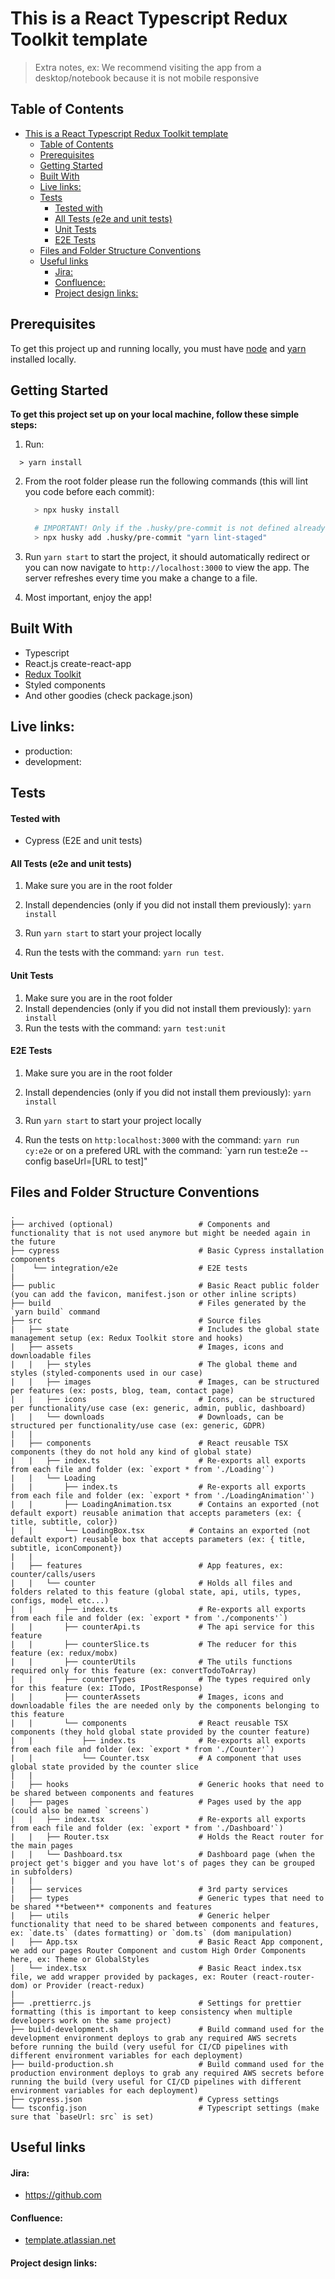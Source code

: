 # This is a React Typescript Redux Toolkit template

> Extra notes, ex: We recommend visiting the app from a desktop/notebook because it is not mobile responsive

<!--
## Core functionality
****
- Users can securely login in the app
- Users can add call through a form or by uploading a CSV file
- Users can filter/sort/search the call list
- Users can start calls and see the transcript of the conversation between the Virtual Agent and the contact
- Users can listen the audio stream of the conversation
- Users can edit/ignore Virtual Agents responses, they can Take Over the conversation or Transfer the call to their phone number
- Users can collect valuable information when the call ends -->

## Table of Contents

- [This is a React Typescript Redux Toolkit template](#this-is-a-react-typescript-redux-toolkit-template)
  - [Table of Contents](#table-of-contents)
  - [Prerequisites](#prerequisites)
  - [Getting Started](#getting-started)
  - [Built With](#built-with)
  - [Live links:](#live-links)
  - [Tests](#tests)
      - [Tested with](#tested-with)
      - [All Tests (e2e and unit tests)](#all-tests-e2e-and-unit-tests)
      - [Unit Tests](#unit-tests)
      - [E2E Tests](#e2e-tests)
  - [Files and Folder Structure Conventions](#files-and-folder-structure-conventions)
  - [Useful links](#useful-links)
      - [Jira:](#jira)
      - [Confluence:](#confluence)
      - [Project design links:](#project-design-links)

## Prerequisites

To get this project up and running locally, you must have [node](https://nodejs.org/en/) and [yarn](https://yarnpkg.com/) installed locally.

## Getting Started

**To get this project set up on your local machine, follow these simple steps:**

1. Run:

```
  > yarn install
```

2. From the root folder please run the following commands (this will lint you code before each commit):

   ```bash
     > npx husky install

     # IMPORTANT! Only if the .husky/pre-commit is not defined already or it does not contain `yarn lint-staged`
     > npx husky add .husky/pre-commit "yarn lint-staged"
   ```

3. Run `yarn start` to start the project, it should automatically redirect or you can now navigate to `http://localhost:3000` to view the app. The server refreshes every time you make a change to a file.<br>
4. Most important, enjoy the app!<br>

## Built With

- Typescript
- React.js create-react-app
- [Redux Toolkit](https://redux-toolkit.js.org/)
- Styled components
- And other goodies (check package.json)

## Live links:

- production:
- development:

<!-- ## Screenshot of the app.

![image](.github/images/capture.png) -->

## Tests

#### Tested with

- Cypress (E2E and unit tests)
<!-- - Jest (Unit tests)
- Selenium/Selenium Grid (Call load testing) -->

#### All Tests (e2e and unit tests)

1. Make sure you are in the root folder

2. Install dependencies (only if you did not install them previously): `yarn install`
3. Run `yarn start` to start your project locally

4. Run the tests with the command: `yarn run test`.

#### Unit Tests

1. Make sure you are in the root folder
2. Install dependencies (only if you did not install them previously): `yarn install`
3. Run the tests with the command: `yarn test:unit`

#### E2E Tests

1. Make sure you are in the root folder

2. Install dependencies (only if you did not install them previously): `yarn install`
3. Run `yarn start` to start your project locally

4. Run the tests on `http:localhost:3000` with the command: `yarn run cy:e2e` or on a prefered URL with the command: `yarn run test:e2e --config baseUrl=[URL to test]"

## Files and Folder Structure Conventions

    .
    ├── archived (optional)                   # Components and functionality that is not used anymore but might be needed again in the future
    ├── cypress                               # Basic Cypress installation components
    │    └── integration/e2e                  # E2E tests
    |
    ├── public                                # Basic React public folder (you can add the favicon, manifest.json or other inline scripts)
    ├── build                                 # Files generated by the `yarn build` command
    ├── src                                   # Source files
    |   ├── state                             # Includes the global state management setup (ex: Redux Toolkit store and hooks)
    |   ├── assets                            # Images, icons and downloadable files
    |   |   ├── styles                        # The global theme and styles (styled-components used in our case)
    |   |   ├── images                        # Images, can be structured per features (ex: posts, blog, team, contact page)
    |   |   ├── icons                         # Icons, can be structured per functionality/use case (ex: generic, admin, public, dashboard)
    |   |   └── downloads                     # Downloads, can be structured per functionality/use case (ex: generic, GDPR)
    |   |
    |   ├── components                        # React reusable TSX components (they do not hold any kind of global state)
    |   |   ├── index.ts                      # Re-exports all exports from each file and folder (ex: `export * from './Loading'`)
    |   |   └── Loading
    |   |       ├── index.ts                  # Re-exports all exports from each file and folder (ex: `export * from './LoadingAnimation'`)
    |   |       ├── LoadingAnimation.tsx      # Contains an exported (not default export) reusable animation that accepts parameters (ex: { title, subtitle, color})
    |   |       └── LoadingBox.tsx          # Contains an exported (not default export) reusable box that accepts parameters (ex: { title, subtitle, iconComponent})
    |   |
    |   ├── features                          # App features, ex: counter/calls/users
    |   |   └── counter                       # Holds all files and folders related to this feature (global state, api, utils, types, configs, model etc...)
    |   |       ├── index.ts                  # Re-exports all exports from each file and folder (ex: `export * from './components'`)
    |   |       ├── counterApi.ts             # The api service for this feature
    |   |       ├── counterSlice.ts           # The reducer for this feature (ex: redux/mobx)
    |   |       ├── counterUtils              # The utils functions required only for this feature (ex: convertTodoToArray)
    |   |       ├── counterTypes              # The types required only for this feature (ex: ITodo, IPostResponse)
    |   |       ├── counterAssets             # Images, icons and downloadable files the are needed only by the components belonging to this feature
    |   |       └── components                # React reusable TSX components (they hold global state provided by the counter feature)
    |   |           ├── index.ts              # Re-exports all exports from each file and folder (ex: `export * from './Counter'`)
    |   |           └── Counter.tsx           # A component that uses global state provided by the counter slice
    |   |
    |   ├── hooks                             # Generic hooks that need to be shared between components and features
    |   ├── pages                             # Pages used by the app (could also be named `screens`)
    |   |   ├── index.tsx                     # Re-exports all exports from each file and folder (ex: `export * from './Dashboard'`)
    |   |   ├── Router.tsx                    # Holds the React router for the main pages
    |   |   └── Dashboard.tsx                 # Dashboard page (when the project get's bigger and you have lot's of pages they can be grouped in subfolders)
    |   |
    |   ├── services                          # 3rd party services
    |   ├── types                             # Generic types that need to be shared **between** components and features
    |   ├── utils                             # Generic helper functionality that need to be shared between components and features, ex: `date.ts` (dates formatting) or `dom.ts` (dom manipulation)
    |   ├── App.tsx                           # Basic React App component, we add our pages Router Component and custom High Order Components here, ex: Theme or GlobalStyles
    |   └── index.tsx                         # Basic React index.tsx file, we add wrapper provided by packages, ex: Router (react-router-dom) or Provider (react-redux)
    |
    ├── .prettierrc.js                        # Settings for prettier formatting (this is important to keep consistency when multiple developers work on the same project)
    ├── build-development.sh                  # Build command used for the development environment deploys to grab any required AWS secrets before running the build (very useful for CI/CD pipelines with different environment variables for each deployment)
    ├── build-production.sh                   # Build command used for the production environment deploys to grab any required AWS secrets before running the build (very useful for CI/CD pipelines with different environment variables for each deployment)
    ├── cypress.json                          # Cypress settings
    └── tsconfig.json                         # Typescript settings (make sure that `baseUrl: src` is set)

## Useful links

#### Jira:

- https://github.com

#### Confluence:

- [template.atlassian.net](https://github.com)

#### Project design links:
